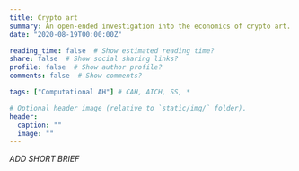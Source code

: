 ```yaml
---
title: Crypto art
summary: An open-ended investigation into the economics of crypto art.
date: "2020-08-19T00:00:00Z"

reading_time: false  # Show estimated reading time?
share: false  # Show social sharing links?
profile: false  # Show author profile?
comments: false  # Show comments?

tags: ["Computational AH"] # CAH, AICH, SS, *

# Optional header image (relative to `static/img/` folder).
header:
  caption: ""
  image: ""
---
```


*ADD SHORT BRIEF*